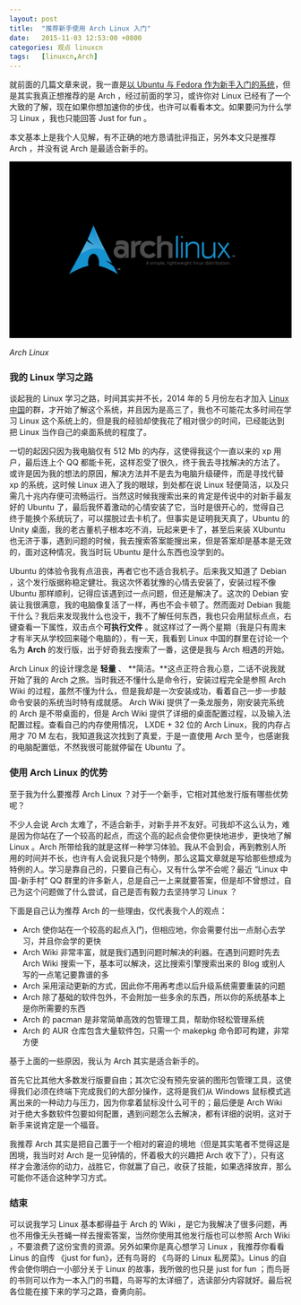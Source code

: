 ```yaml
---
layout: post
title:	"推荐新手使用 Arch Linux 入门"
date:	2015-11-03 12:53:00 +0800 
categories:	观点 linuxcn 
tags:	[linuxcn,Arch]
---
```



就前面的几篇文章来说，我一直是[以 Ubuntu 与 Fedora 作为新手入门的系统](/article-5893-1.html)，但是其实我真正想推荐的是 Arch ，经过前面的学习，或许你对 Linux 已经有了一个大致的了解，现在如果你想加速你的步伐，也许可以看看本文。如果要问为什么学习 Linux ，我也只能回答 Just for fun 。


本文基本上是我个人见解，有不正确的地方恳请批评指正，另外本文只是推荐 Arch ，并没有说 Arch 是最适合新手的。


![Arch Linux](/Asserts/Images/album/201511/03/125335ssqoqh2qjqbsk9h2.png)


*Arch Linux*


### 我的 Linux 学习之路


谈起我的 Linux 学习之路，时间其实并不长，2014 年的 5 月份左右才加入 [Linux 中国](https://linux.cn/)的群，才开始了解这个系统，并且因为是高三了，我也不可能花太多时间在学习 Linux 这个系统上的，但是我的经验却使我花了相对很少的时间，已经能达到把 Linux 当作自己的桌面系统的程度了。


一切的起因只因为我电脑仅有 512 Mb 的内存，这使得我这个一直以来的 xp 用户，最后连上个 QQ 都能卡死，这样忍受了很久，终于我去寻找解决的方法了。或许是因为我的想法的原因，解决方法并不是去为电脑升级硬件，而是寻找代替 xp 的系统，这时候 Linux 进入了我的眼球，到处都在说 Linux 轻便简洁，以及只需几十兆内存便可流畅运行。当然这时候我搜索出来的肯定是传说中的对新手最友好的 Ubuntu 了，最后我怀着激动的心情安装了它，当时是很开心的，觉得自己终于能换个系统玩了，可以摆脱过去卡机了。但事实是证明我天真了，Ubuntu 的 Unity 桌面，我的老古董机子根本吃不消，玩起来更卡了，甚至后来装 XUbuntu 也无济于事，遇到问题的时候，我去搜索答案能搜出来，但是答案却是基本是无效的，面对这种情况，我当时玩 Ubuntu 是什么东西也没学到的。


Ubuntu 的体验令我有点沮丧，再者它也不适合我机子。后来我又知道了 Debian ，这个发行版据称稳定健壮。我这次怀着犹豫的心情去安装了，安装过程不像 Ubuntu 那样顺利，记得应该遇到过一点问题，但还是解决了。这次的 Debian 安装让我很满意，我的电脑像复活了一样，再也不会卡顿了。然而面对 Debian 我能干什么？我后来发现我什么也没干，我不了解任何东西，我也只会用鼠标点点，右键查看一下属性，双击点个**可执行文件** 。就这样过了一两个星期（我是只有周末才有半天从学校回来碰个电脑的），有一天，我看到 Linux 中国的群里在讨论一个名为 **Arch** 的发行版，出于好奇我去搜索了一番，这便是我与 Arch 相遇的开始。


Arch Linux 的设计理念是 **轻量** 、 **简洁。**这点正符合我心意，二话不说我就开始了我的 Arch 之旅。当时我还不懂什么是命令行，安装过程完全是参照 Arch Wiki 的过程，虽然不懂为什么，但是我却是一次安装成功，看着自己一步一步敲命令安装的系统当时特有成就感。 Arch Wiki 提供了一条龙服务，刚安装完系统的 Arch 是不带桌面的，但是 Arch Wiki 提供了详细的桌面配置过程，以及输入法配置过程。查看自己的内存使用情况， LXDE + 32 位的 Arch Linux，我的内存占用才 70 M 左右，我知道我这次找到了真爱，于是一直使用 Arch 至今，也感谢我的电脑配置低，不然我很可能就停留在 Ubuntu 了。


### 使用 Arch Linux 的优势


至于我为什么要推荐 Arch Linux ？对于一个新手，它相对其他发行版有哪些优势呢？


不少人会说 Arch 太难了，不适合新手，对新手并不友好。可我却不这么认为，难是因为你站在了一个较高的起点，而这个高的起点会使你更快地进步，更快地了解 Linux 。Arch 所带给我的就是这样一种学习体验。我从不会到会，再到教别人所用的时间并不长，也许有人会说我只是个特例，那么这篇文章就是写给那些想成为特例的人。学习是靠自己的，只要自己有心，又有什么学不会呢？最近 “Linux 中国-新手村” QQ 群里的许多新人，总是自己一上来就要答案，但是却不曾想过，自己为这个问题做了什么尝试，自己是否有毅力去坚持学习 Linux ？


下面是自己认为推荐 Arch 的一些理由，仅代表我个人的观点：


* Arch 使你站在一个较高的起点入门，但相应地，你会需要付出一点耐心去学习，并且你会学的更快
* Arch Wiki 非常丰富，就是我们遇到问题时解决的利器。在遇到问题时先去 Arch Wiki 搜索一下，基本可以解决，这比搜索引擎搜索出来的 Blog 或别人写的一点笔记要靠谱的多
* Arch 采用滚动更新的方式，因此你不用再考虑以后升级系统需要重装的问题
* Arch 除了基础的软件包外，不会附加一些多余的东西，所以你的系统基本上是你所需要的东西
* Arch 的 pacman 是非常简单高效的包管理工具，帮助你轻松管理系统
* Arch 的 AUR 仓库包含大量软件包，只需一个 makepkg 命令即可构建，非常方便


基于上面的一些原因，我认为 Arch 其实是适合新手的。


首先它比其他大多数发行版要自由；其次它没有预先安装的图形包管理工具，这使得我们必须在终端下完成我们的大部分操作，这将是我们从 Windows 鼠标模式逃离出来的一种动力与压力，因为你拿着鼠标没什么可干的；最后便是 Arch Wiki 对于绝大多数软件包要如何配置，遇到问题怎么去解决，都有详细的说明，这对于新手来说肯定是一个福音。


我推荐 Arch 其实是把自己置于一个相对的窘迫的境地（但是其实笔者不觉得这是困境，我当时对 Arch 是一见钟情的，怀着极大的兴趣把 Arch 收下了），只有这样才会激活你的动力，战胜它，你就赢了自己，收获了技能，如果选择放弃，那么可能你不适合这种学习方式。


### 结束


可以说我学习 Linux 基本都得益于 Arch 的 Wiki ，是它为我解决了很多问题，再也不用像无头苍蝇一样去搜索答案，当然你使用其他发行版也可以参照 Arch Wiki ，不要浪费了这份宝贵的资源。另外如果你是真心想学习 Linux ，我推荐你看看 Linus 的自传 《just for fun》，还有鸟哥的 《鸟哥的 Linux 私房菜》。Linus 的自传会使你明白一小部分关于 Linux 的故事，我所做的也只是 just for fun ；而鸟哥的书则可以作为一本入门的书籍，鸟哥写的太详细了，选读部分内容就好。最后祝各位能在接下来的学习之路，奋勇向前。
